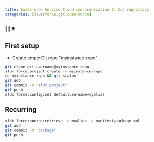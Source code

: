 ```yaml
---
title: Salesforce Service Cloud synchronization to Git repository
categories: [salesforce,git,opensource]
---
```


<p class="text-center">🐍👑🌍</p>

<!--more-->

## First setup

- Create empty Git repo "myinstance-repo"

```bash
git clone git-username@myinstance-repo
sfdx force:project:create -n myinstance-repo
cd myinstance-repo && git status
git add .
git commit -m "sfdx project"
git push
sfdx force:config:set defaultusername=myalias
```

## Recurring

```bash
sfdx force:source:retrieve -u myalias -x manifest/package.xml
git add .
git commit -m "package"
git push
```
